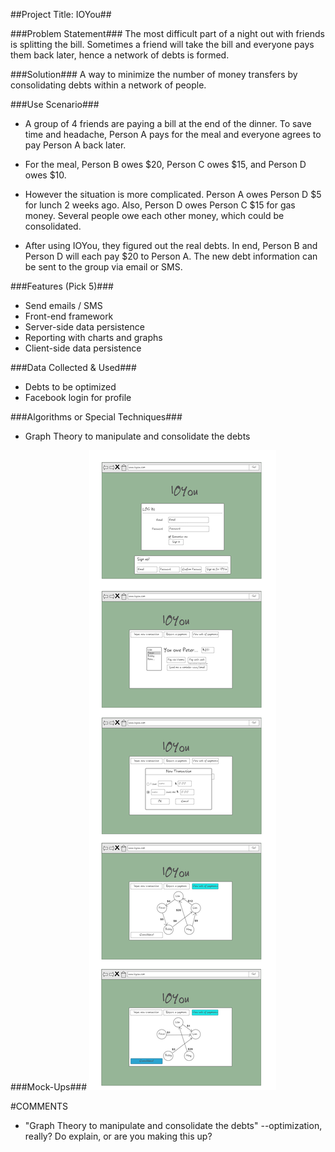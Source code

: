 ##Project Title: IOYou##

###Problem Statement###
The most difficult part of a night out with friends is splitting the bill. Sometimes a friend will take the bill and everyone pays them back later, hence a network of debts is formed. 

###Solution###
A way to minimize the number of money transfers by consolidating debts within a network of people. 

###Use Scenario###
* A group of 4 friends are paying a bill at the end of the dinner. To save time and headache, Person A pays for the meal and everyone agrees to pay Person A back later.

* For the meal, Person B owes $20, Person C owes $15, and Person D owes $10. 

* However the situation is more complicated. Person A owes Person D $5 for lunch 2 weeks ago. Also, Person D owes Person C $15 for gas money. Several people owe each other money, which could be consolidated.

* After using IOYou, they figured out the real debts. In end, Person B and Person D will each pay $20 to Person A. The new debt information can be sent to the group via email or SMS.

###Features (Pick 5)###
* Send emails / SMS
* Front-end framework
* Server-side data persistence
* Reporting with charts and graphs
* Client-side data persistence

###Data Collected & Used###
* Debts to be optimized
* Facebook login for profile

###Algorithms or Special Techniques###
* Graph Theory to manipulate and consolidate the debts

###Mock-Ups###
![IOYou Mockups](mockup.png)

#COMMENTS
* "Graph Theory to manipulate and consolidate the debts" --optimization, really? Do explain, or are you making this up?

